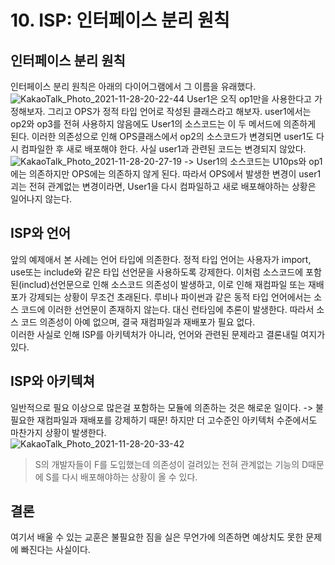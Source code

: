 # 10. ISP: 인터페이스 분리 원칙
## 인터페이스 분리 원칙
인터페이스 분리 원칙은 아래의 다이어그램에서 그 이름을 유래했다.
![KakaoTalk_Photo_2021-11-28-20-22-44](https://user-images.githubusercontent.com/60125719/143765715-b21f8ec1-f066-4a0f-a513-2292aa0c5b91.jpeg)
User1은 오직 op1만을 사용한다고 가정해보자. 그리고 OPS가 정적 타입 언어로 작성된 클래스라고 해보자. user1에서는 op2와 op3를 전혀 사용하지 않음에도 User1의 소스코드는 이 두 메서드에 의존하게 된다. 이러한 의존성으로 인해 OPS클래스에서 op2의 소스코드가 변경되면 user1도 다시 컴파일한 후 새로 배포해야 한다. 사실 user1과 관련된 코드는 변경되지 않았다.
![KakaoTalk_Photo_2021-11-28-20-27-19](https://user-images.githubusercontent.com/60125719/143765816-b8d55a1d-77c4-4054-8e76-45d6ba40a033.jpeg)
->
User1의 소스코드는 U10ps와 op1에는 의존하지만 OPS에는 의존하지 않게 된다. 따라서 OPS에서 발생한 변경이 user1괴는 전혀 관계없는 변경이라면, User1을 다시 컴파일하고 새로 배포해야하는 상황은 일어나지 않는다.

## ISP와 언어
앞의 예제애서 본 사례는 언어 타입에 의존한다. 정적 타입 언어는 사용자가 import, use또는 include와 같은 타입 선언문을 사용하도록 강제한다. 이처럼 소스코드에 포함된(includ)선언문으로 인해 소스코드 의존성이 발생하고, 이로 인해 재컴파일 또는 재배포가 강제되는 상황이 무조건 초래된다.  루비나 파이썬과 같은 동적 타입 언어에서는 소스 코드에 이러한 선언문이 존재하지 않는다. 대신 런타임에 추론이 발생한다. 따라서 소스 코드 의존성이 아예 없으며, 결국 재컴파일과 재배포가 필요 없다.  
이러한 사실로 인해 ISP를 아키텍처가 아니라, 언어와 관련된 문제라고 결론내릴 여지가 있다.

## ISP와 아키텍쳐
일반적으로 필요 이상으로 많은걸 포함하는 모듈에 의존하는 것은 해로운 일이다. -> 불필요한 재컴파일과 재배포를 강제하기 때문! 하지만 더 고수준인 아키텍처 수준에서도 마찬가지 상황이 발생한다.  
![KakaoTalk_Photo_2021-11-28-20-33-42](https://user-images.githubusercontent.com/60125719/143766003-9a7f43b1-c508-4544-824b-bfa814464437.jpeg)
> S의 개발자들이 F를 도입했는데 의존성이 걸려있는 전혀 관계없는 기능의 D때문에 S를 다시 배포해야하는 상황이 올 수 있다.

## 결론
여기서 배울 수 있는 교훈은 불필요한 짐을 실은 무언가에 의존하면 예상치도 못한 문제에 빠진다는 사실이다.






















































